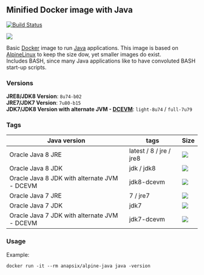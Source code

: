 ## Minified Docker image with Java

[![Build Status](https://travis-ci.org/anapsix/docker-alpine-java.svg?branch=master)](https://travis-ci.org/anapsix/docker-alpine-java)

[![](https://badge.imagelayers.io/anapsix/alpine-java:latest.svg)](https://imagelayers.io/?images=anapsix/alpine-java:latest)

Basic [Docker](https://www.docker.com/) image to run [Java](https://www.java.com/) applications.
This image is based on [AlpineLinux](http://alpinelinux.org/) to keep the size dow, yet smaller images do exist.  
Includes BASH, since many Java applications like to have convoluted BASH start-up scripts.

### Versions

**JRE8/JDK8 Version**: `8u74-b02`  
**JRE7/JDK7 Version**: `7u80-b15`  
**JDK7/JDK8 Version with alternate JVM - [DCEVM](https://dcevm.github.io/)**: `light-8u74` / `full-7u79`

### Tags

| Java version                                 | tags                    | Size |
| -------------------------------------------- | ----------------------- | ---- |
| Oracle Java 8 JRE                            | latest / 8 / jre / jre8 | [![](https://badge.imagelayers.io/anapsix/alpine-java:jre8.svg)](https://imagelayers.io/?images=anapsix/alpine-java:jre8) |
| Oracle Java 8 JDK                            | jdk / jdk8              | [![](https://badge.imagelayers.io/anapsix/alpine-java:jdk8.svg)](https://imagelayers.io/?images=anapsix/alpine-java:jdk8) |
| Oracle Java 8 JDK with alternate JVM - DCEVM | jdk8-dcevm              | [![](https://badge.imagelayers.io/anapsix/alpine-java:jdk8-dcevm.svg)](https://imagelayers.io/?images=anapsix/alpine-java:jdk8-dcevm) |
| Oracle Java 7 JRE                            | 7 / jre7                | [![](https://badge.imagelayers.io/anapsix/alpine-java:jre8.svg)](https://imagelayers.io/?images=anapsix/alpine-java:jre7) |
| Oracle Java 7 JDK                            | jdk7                    | [![](https://badge.imagelayers.io/anapsix/alpine-java:jdk7.svg)](https://imagelayers.io/?images=anapsix/alpine-java:jdk7) |
| Oracle Java 7 JDK with alternate JVM - DCEVM | jdk7-dcevm              | [![](https://badge.imagelayers.io/anapsix/alpine-java:jdk7-dcevm.svg)](https://imagelayers.io/?images=anapsix/alpine-java:jdk7-dcevm) |


### Usage

Example: 

    docker run -it --rm anapsix/alpine-java java -version
